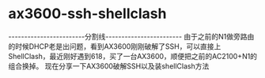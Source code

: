 # ax3600-ssh-shellclash
------------------------分割线------------------------
由于之前的N1做旁路由的时候DHCP老是出问题，看到AX3600刚刚破解了SSH，可以直接上ShellClash，最近刚好遇到618，买了一台AX3600，顺便把之前的AC2100+N1的组合换掉。
现在分享一下AX3600破解SSH以及装shellClash方法


